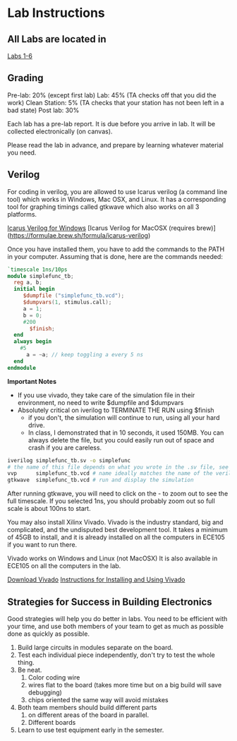 # Lab Instructions

## All Labs are located in

[Labs 1-6](https://github.com/RU-ECE/ECE231-DigitalLogicDesign/tree/main/labs)

## Grading

Pre-lab:       20% (except first lab)
Lab:           45% (TA checks off that you did the work)
Clean Station:  5% (TA checks that your station has not been left in a bad state)
Post lab:      30%

Each lab has a pre-lab report. It is due before you arrive in lab. It will be collected electronically (on canvas).

Please read the lab in advance, and prepare by learning whatever material you need.

## Verilog

For coding in verilog, you are allowed to use Icarus verilog (a command line tool) which works in Windows, Mac OSX, and Linux. It has a corresponding tool for graphing timings called gtkwave which also works on all 3 platforms.

[Icarus Verilog for Windows](https://bleyer.org/icarus/)
[Icarus Verilog for MacOSX (requires brew)] (https://formulae.brew.sh/formula/icarus-verilog)

Once you have installed them, you have to add the commands to the PATH in your computer. Assuming that is done, here are the commands needed:

```verilog
`timescale 1ns/10ps
module simplefunc_tb;
  reg a, b;
  initial begin
     $dumpfile ("simplefunc_tb.vcd");
     $dumpvars(1, stimulus.call); 
     a = 1;
     b = 0;
     #200
       $finish;
  end
  always begin
    #5
      a = ~a; // keep toggling a every 5 ns
  end
endmodule
```

**Important Notes**
  - If you use vivado, they take care of the simulation file in their environment, no need to write \$dumpfile and \$dumpvars
  - Absolutely critical on iverilog to TERMINATE THE RUN using $finish
    - if you don't, the simulation will continue to run, using all your hard drive.
    - In class, I demonstrated that in 10 seconds, it used 150MB. You can always delete the file, but you could easily run out of space and crash if you are careless.

```bash
iverilog simplefunc_tb.sv -o simplefunc
# the name of this file depends on what you wrote in the .sv file, see example
vvp      simplefunc_tb.vcd # name ideally matches the name of the verilog program
gtkwave  simplefunc_tb.vcd # run and display the simulation
```

After running gtkwave, you will need to click on the - to zoom out to see the full timescale. If you selected 1ns, you should probably zoom out so full scale is about 100ns to start.



You may also install Xilinx Vivado. Vivado is the industry standard, big and complicated, and the undisputed best development tool. It takes a minimum of 45GB to install, and it is already installed on all the computers in ECE105 if you want to run there.

Vivado works on Windows and Linux (not MacOSX)
It is also available in ECE105 on all the computers in the lab.

[Download Vivado](https://www.xilinx.com/support/download.html)
[Instructions for Installing and Using Vivado]()

## Strategies for Success in Building Electronics

Good strategies will help you do better in labs. You need to be
efficient with your time, and use both members of your team to get as
much as possible done as quickly as possible.

1. Build large circuits in modules separate on the board.
1. Test each individual piece independently, don't try to test the whole thing.
1. Be neat.
   1. Color coding wire
   1. wires flat to the board (takes more time but on a big build will save debugging)
   1. chips oriented the same way will avoid mistakes
1. Both team members should build different parts
   1. on different areas of the board in parallel.
   1. Different boards
1. Learn to use test equipment early in the semester.

